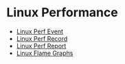 # Linux Performance

- [Linux Perf Event](./Linux%20Perf%20Event.md)
- [Linux Perf Record](./Linux%20Perf%20Record.md)
- [Linux Perf Report](./Linux%20Perf%20Report.md)
- [Linux Flame Graphs](./Linux%20Flame%20Graphs.md)
